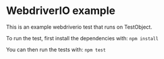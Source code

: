 # WebdriverIO example
This is an example webdriverio test that runs on TestObject.

To run the test, first install the dependencies with:
`npm install`

You can then run the tests with:
`npm test`
